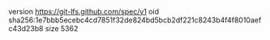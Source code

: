 version https://git-lfs.github.com/spec/v1
oid sha256:1e7bbb5ecebc4cd7851f32de824bd5bcb2df221c8243b4f4f8010aefc43d23b8
size 5362
